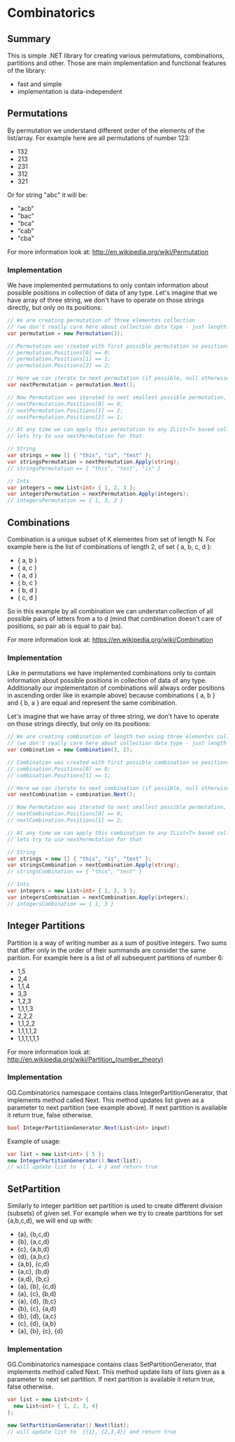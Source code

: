 Combinatorics
============
## Summary
This is simple .NET library for creating various permutations, combinations, partitions and other. Those are main implementation and functional features of the library:
- fast and simple
- implementation is data-independent

## Permutations

By permutation we understand different order of the elements of the list/array. For example here are all permutations of number 123:
- 132
- 213
- 231
- 312
- 321

Or for string "abc" it will be:
- "acb"
- "bac"
- "bca"
- "cab"
- "cba"

For more information look at:
http://en.wikipedia.org/wiki/Permutation

### Implementation

We have implemented permutations to only contain information about possible positions in collection of data of  any type. Let's imagine that we have array of three string, we don't have to operate on those strings directly, but only on its positions:

```c#
// We are creating permutation of three elementes collection 
// (we don't really care here about collection data type - just length)
var permutation = new Permutation(3);

// Permutation was created with first possible permutation so positions collection will be equal
// permutation.Positions[0] == 0;
// permutation.Positions[1] == 1;
// permutation.Positions[2] == 2;

// Here we can iterate to next permutation (if possible, null otherwise)
var nextPermutation = permutation.Next();

// Now Permutation was iterated to next smallest possible permutation, so positions will be equal
// nextPermutation.Positions[0] == 0;
// nextPermutation.Positions[1] == 2;
// nextPermutation.Positions[2] == 1;

// At any time we can apply this permutation to any IList<T> based collection, 
// lets try to use nextPermutation for that

// String
var strings = new [] { "this", "is", "test" };
var stringsPermutation = nextPermutation.Apply(string);
// stringsPermutation == { "this", "test", "is" }

// Ints
var integers = new List<int> { 1, 2, 3 };
var integersPermutation = nextPermutation.Apply(integers);
// integersPermutation == { 1, 3, 2 }
```

## Combinations

Combination is a unique subset of K elementes from set of length N. For example here is the list of combinations of length 2, of set { a, b, c, d }:
- { a, b }
- { a, c }
- { a, d }
- { b, c }
- { b, d }
- { c, d }

So in this example by all combination we can understan collection of all possible pairs of letters from a to d (mind that combination doesn't care of positions, so pair ab is equal to pair ba).

For more information look at:
https://en.wikipedia.org/wiki/Combination

### Implementation

Like in permutations we have implemented combinations only to contain information about possible positions in collection of data of any type. Additionally our implementaiton of combinations will always order positions in ascending order like in example above) because combinations { a, b } and { b, a } are equal and represent the same combination.

Let's imagine that we have array of three string, we don't have to operate on those strings directly, but only on its positions:

```c#
// We are creating combination of length two using three elementes collection 
// (we don't really care here about collection data type - just length of data, and length of combination)
var combination = new Combination(3, 2);

// Combination was created with first possible combination so positions collection will be equal
// combination.Positions[0] == 0;
// combination.Positions[1] == 1;

// Here we can iterate to next combination (if possible, null otherwise)
var nextCombination = combination.Next();

// Now Permutation was iterated to next smallest possible permutation, so positions will be equal
// nextCombination.Positions[0] == 0;
// nextCombination.Positions[1] == 2;

// At any time we can apply this combination to any IList<T> based collection, 
// lets try to use nextPermutation for that

// String
var strings = new [] { "this", "is", "test" };
var stringsCombination = nextCombination.Apply(string);
// stringsCombination == { "this", "test" }

// Ints
var integers = new List<int> { 1, 2, 3 };
var integersCombination = nextCombination.Apply(integers);
// integersCombination == { 1, 3 }
```

## Integer Partitions

Partition is a way of writing number as a sum of positive integers. Two sums that differ only in the order of their summands are consider the same parition. For example here is a list of all subsequent partitions of number 6:
- 1,5
- 2,4
- 1,1,4
- 3,3
- 1,2,3
- 1,1,1,3
- 2,2,2
- 1,1,2,2
- 1,1,1,1,2
- 1,1,1,1,1,1

For more information look at:
http://en.wikipedia.org/wiki/Partition_(number_theory)

### Implementation

GG.Combinatorics namespace contains class IntegerPartitionGenerator, that implements method called Next. This method updates list given as a parameter to next partition (see example above). If next partition is available it return true, false otherwise.

```c#
bool IntegerPartitionGenerator.Next(List<int> input)
```

Example of usage:

```c#
var list = new List<int> { 5 };
new IntegerPartitionGenerator().Next(list);
// will update list to  { 1, 4 } and return true
```

## SetPartition

Similarly to integer partition set partition is used to create different division (subsets) of given set. For example when we try to create partitions for set {a,b,c,d}, we will end up with:
- {a}, {b,c,d}
- {b}, {a,c,d}
- {c}, {a,b,d}
- {d}, {a,b,c}
- {a,b}, {c,d}
- {a,c}, {b,d}
- {a,d}, {b,c}
- {a}, {b}, {c,d}
- {a}, {c}, {b,d}
- {a}, {d}, {b,c}
- {b}, {c}, {a,d}
- {b}, {d}, {a,c}
- {c}, {d}, {a,b}
- {a}, {b}, {c}, {d}

### Implementation

GG.Combinatorics namespace contains class SetPartitionGenerator, that implements method called Next. This method update lists of lists given as a parameter to next set partition. If next partition is available it return true, false otherwise.

```c#
var list = new List<int> { 
  new List<int> { 1, 2, 3, 4} 
};

new SetPartitionGenerator().Next(list);
// will update list to  {{1}, {2,3,4}} and return true
```
